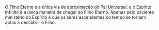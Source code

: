 ﻿O Filho Eterno é a única via de aproximação do Pai Universal; e o Espírito Infinito é a única maneira de chegar ao Filho Eterno. Apenas pelo paciente ministério do Espírito é que os seres ascendentes do tempo se tornam aptos a descobrir o Filho.